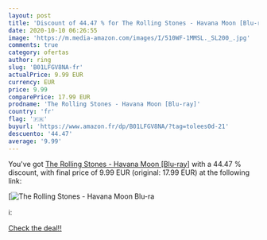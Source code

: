 ```yaml
---
layout: post
title: 'Discount of 44.47 % for The Rolling Stones - Havana Moon [Blu-ra'
date: 2020-10-10 06:26:55
image: 'https://m.media-amazon.com/images/I/510WF-1MMSL._SL200_.jpg'
comments: true
category: ofertas
author: ring
slug: 'B01LFGV8NA-fr'
actualPrice: 9.99 EUR
currency: EUR
price: 9.99
comparePrice: 17.99 EUR
prodname: 'The Rolling Stones - Havana Moon [Blu-ray]'
country: 'fr'
flag: '🇫🇷'
buyurl: 'https://www.amazon.fr/dp/B01LFGV8NA/?tag=tolees0d-21'
descuento: '44.47'
average: '9.99'
---
```


You've got [The Rolling Stones - Havana Moon [Blu-ray]](https://www.amazon.fr/dp/B01LFGV8NA/?tag=tolees0d-21) with a  44.47 % discount, with final price of 9.99 EUR (original: 17.99 EUR) at the following link:

[![The Rolling Stones - Havana Moon [Blu-ra](https://m.media-amazon.com/images/I/510WF-1MMSL._SL200_.jpg)](https://www.amazon.fr/dp/B01LFGV8NA/?tag=tolees0d-21)

ℹ️:


[Check the deal!!](https://www.amazon.fr/dp/B01LFGV8NA/?tag=tolees0d-21)
